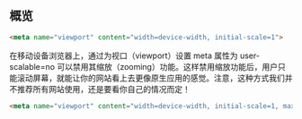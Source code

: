 
## 概览

```html title="为了确保适当的绘制和触屏缩放，需要在 <head> 之中添加 viewport 元数据标签。"
<meta name="viewport" content="width=device-width, initial-scale=1">
```

在移动设备浏览器上，通过为视口（viewport）设置 meta 属性为 user-scalable=no 可以禁用其缩放（zooming）功能。这样禁用缩放功能后，用户只能滚动屏幕，就能让你的网站看上去更像原生应用的感觉。注意，这种方式我们并不推荐所有网站使用，还是要看你自己的情况而定！

```html title="禁用移动设备的缩放功能"
<meta name="viewport" content="width=device-width, initial-scale=1, maximum-scale=1, user-scalable=no">
```


